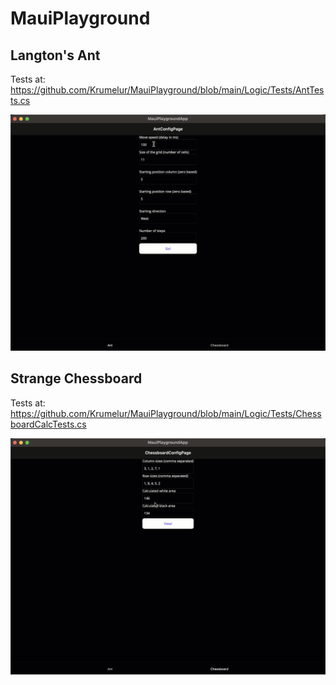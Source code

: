# MauiPlayground
 
## Langton's Ant

Tests at: https://github.com/Krumelur/MauiPlayground/blob/main/Logic/Tests/AntTests.cs

![ant.gif](ant.gif)

## Strange Chessboard

Tests at: https://github.com/Krumelur/MauiPlayground/blob/main/Logic/Tests/ChessboardCalcTests.cs

![chessboard.gif](chessboard.gif)